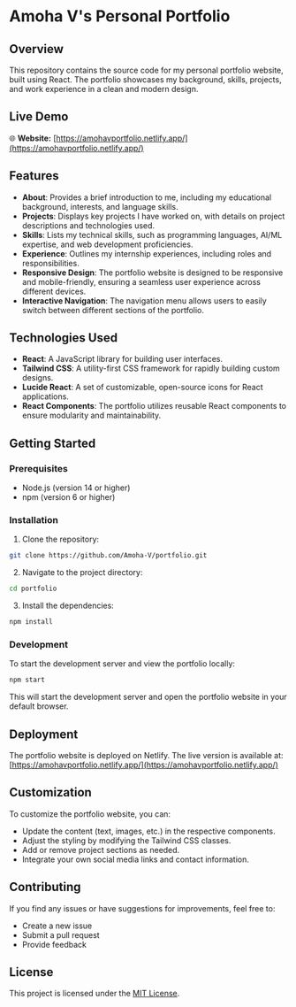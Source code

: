 
# Amoha V's Personal Portfolio

## Overview
This repository contains the source code for my personal portfolio website, built using React. The portfolio showcases my background, skills, projects, and work experience in a clean and modern design.

## Live Demo
🌐 **Website:** [https://amohavportfolio.netlify.app/](https://amohavportfolio.netlify.app/)

## Features
* **About**: Provides a brief introduction to me, including my educational background, interests, and language skills.
* **Projects**: Displays key projects I have worked on, with details on project descriptions and technologies used.
* **Skills**: Lists my technical skills, such as programming languages, AI/ML expertise, and web development proficiencies.
* **Experience**: Outlines my internship experiences, including roles and responsibilities.
* **Responsive Design**: The portfolio website is designed to be responsive and mobile-friendly, ensuring a seamless user experience across different devices.
* **Interactive Navigation**: The navigation menu allows users to easily switch between different sections of the portfolio.

## Technologies Used
* **React**: A JavaScript library for building user interfaces.
* **Tailwind CSS**: A utility-first CSS framework for rapidly building custom designs.
* **Lucide React**: A set of customizable, open-source icons for React applications.
* **React Components**: The portfolio utilizes reusable React components to ensure modularity and maintainability.

## Getting Started

### Prerequisites
* Node.js (version 14 or higher)
* npm (version 6 or higher)

### Installation
1. Clone the repository:
```bash
git clone https://github.com/Amoha-V/portfolio.git
```

2. Navigate to the project directory:
```bash
cd portfolio
```

3. Install the dependencies:
```bash
npm install
```

### Development
To start the development server and view the portfolio locally:
```bash
npm start
```
This will start the development server and open the portfolio website in your default browser.

## Deployment
The portfolio website is deployed on Netlify. The live version is available at: [https://amohavportfolio.netlify.app/](https://amohavportfolio.netlify.app/)

## Customization
To customize the portfolio website, you can:
* Update the content (text, images, etc.) in the respective components.
* Adjust the styling by modifying the Tailwind CSS classes.
* Add or remove project sections as needed.
* Integrate your own social media links and contact information.

## Contributing
If you find any issues or have suggestions for improvements, feel free to:
* Create a new issue
* Submit a pull request
* Provide feedback

## License
This project is licensed under the [MIT License](LICENSE).
